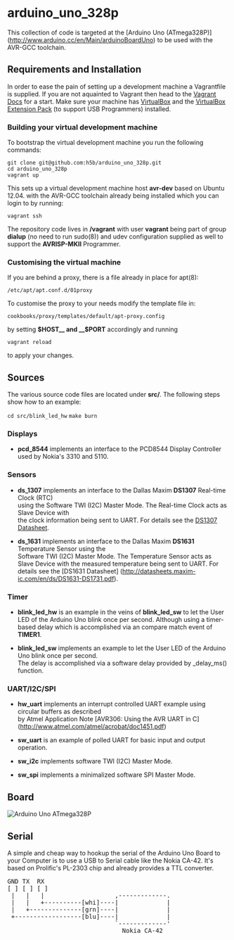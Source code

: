 # arduino_uno_328p

This collection of code is targeted at the [Arduino Uno (ATmega328P)] (http://www.arduino.cc/en/Main/arduinoBoardUno) to
be used with the AVR-GCC toolchain.

## Requirements and Installation

In order to ease the pain of setting up a development machine a Vagrantfile
is supplied.
If you are not aquainted to Vagrant then head to the
[Vagrant Docs](http://docs.vagrantup.com/v2/getting-started/index.html) for a start.
Make sure your machine has [VirtualBox](http://www.virtualbox.org) and the
[VirtualBox Extension Pack](http://download.virtualbox.org/virtualbox/4.2.18/)
(to support USB Programmers) installed.

### Building your virtual development machine

To bootstrap the virtual development machine you run the following commands:

```shell
git clone git@github.com:h5b/arduino_uno_328p.git
cd arduino_uno_328p
vagrant up
```

This sets up a virtual development machine host __avr-dev__ based on Ubuntu
12.04. with the AVR-GCC toolchain already being installed which you can
login to by running:

`vagrant ssh`

The repository code lives in __/vagrant__ with user __vagrant__ being part of
group __dialup__ (no need to run sudo(8)) and udev configuration supplied as well
to support the __AVRISP-MKII__ Programmer.

### Customising the virtual machine

If you are behind a proxy, there is a file already in place for apt(8):

`/etc/apt/apt.conf.d/01proxy`

To customise the proxy to your needs modify the template file in:

`cookbooks/proxy/templates/default/apt-proxy.config`

by setting __$HOST__ and __$PORT__ accordingly and running

`vagrant reload`

to apply your changes.

## Sources
The various source code files are located under __src/<module name>__.
The following steps show how to an example:

`cd src/blink_led_hw`
`make burn`

### Displays

* __pcd_8544__ implements an interface to the PCD8544 Display Controller used by Nokia's 3310 and 5110.

### Sensors

* __ds_1307__ implements an interface to the Dallas Maxim __DS1307__ Real-time Clock (RTC)  
  using the Software TWI (I2C) Master Mode. The Real-time Clock acts as Slave Device with  
  the clock information being sent to UART. For details see the [DS1307 Datasheet](http://datasheets.maxim-ic.com/en/ds/DS1307.pdf).

* __ds_1631__ implements an interface to the Dallas Maxim __DS1631__ Temperature Sensor using the  
  Software TWI (I2C) Master Mode. The Temperature Sensor acts as Slave Device with the measured temperature being sent to UART.
  For details see the [DS1631 Datasheet] (http://datasheets.maxim-ic.com/en/ds/DS1631-DS1731.pdf).

### Timer

* __blink_led_hw__ is an example in the veins of __blink_led_sw__ to let the
  User LED of the Arduino Uno blink once per second. Although using a
  timer-based delay which is accomplished via an compare match event of __TIMER1__.

* __blink_led_sw__ implements an example to let the User LED of the Arduino Uno blink once per second.  
  The delay is accomplished via a software delay provided by _delay_ms() function.

### UART/I2C/SPI

* __hw_uart__ implements an interrupt controlled UART example using circular buffers as described  
  by Atmel Application Note [AVR306: Using the AVR UART in C] (http://www.atmel.com/atmel/acrobat/doc1451.pdf)

* __sw_uart__ is an example of polled UART for basic input and output operation.

* __sw_i2c__ implements software TWI (I2C) Master Mode.  

* __sw_spi__ implements a minimalized software SPI Master Mode.  

## Board
![Arduino Uno ATmega328P](https://github.com/h5b/arduino_uno_328p/raw/master/doc/img/Uno328p.jpg)

## Serial
A simple and cheap way to hookup the serial of the Arduino Uno Board to your
Computer is to use a USB to Serial cable like the Nokia CA-42.
It's based on Prolific's PL-2303 chip and already provides a TTL converter.

<pre>
GND TX  RX
[ ] [ ] [ ]
 |   |   |                   ,-------------.
 |   |   +----------[whi]----|             |
 |   +--------------[grn]----|             |
 +------------------[blu]----|             |
                             `-------------'
                               Nokia CA-42
</pre>
